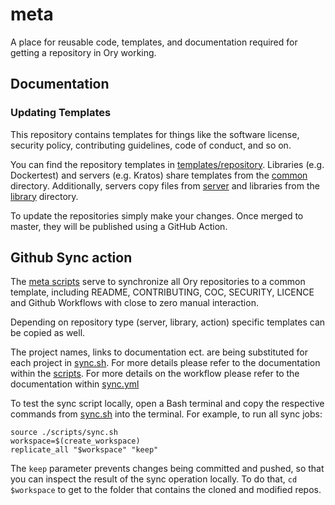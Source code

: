 # meta

A place for reusable code, templates, and documentation required for getting a
repository in Ory working.

## Documentation

### Updating Templates

This repository contains templates for things like the software license,
security policy, contributing guidelines, code of conduct, and so on.

You can find the repository templates in
[templates/repository](./templates/repository). Libraries (e.g. Dockertest) and
servers (e.g. Kratos) share templates from the
[common](./templates/repository/common) directory. Additionally, servers copy
files from [server](./templates/repository/server) and libraries from the
[library](./templates/repository/library) directory.

To update the repositories simply make your changes. Once merged to master, they
will be published using a GitHub Action.

## Github Sync action

The [meta scripts](https://github.com/ory/meta/tree/master/scripts) serve to
synchronize all Ory repositories to a common template, including README,
CONTRIBUTING, COC, SECURITY, LICENCE and Github Workflows with close to zero
manual interaction.

Depending on repository type (server, library, action) specific templates can be
copied as well.

The project names, links to documentation ect. are being substituted for each
project in [sync.sh](https://github.com/ory/meta/blob/master/scripts/sync.sh).
For more details please refer to the documentation within the
[scripts](https://github.com/ory/meta/tree/master/scripts). For more details on
the workflow please refer to the documentation within
[sync.yml](https://github.com/ory/meta/blob/master/.github/workflows/sync.yml)

To test the sync script locally, open a Bash terminal and copy the respective
commands from [sync.sh](https://github.com/ory/meta/blob/master/scripts/sync.sh)
into the terminal. For example, to run all sync jobs:

```
source ./scripts/sync.sh
workspace=$(create_workspace)
replicate_all "$workspace" "keep"
```

The `keep` parameter prevents changes being committed and pushed, so that you
can inspect the result of the sync operation locally. To do that,
`cd $workspace` to get to the folder that contains the cloned and modified
repos.
